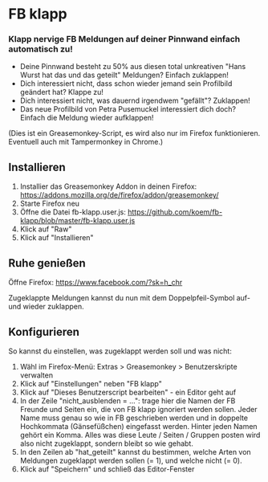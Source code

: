 # FB klapp

### Klapp nervige FB Meldungen auf deiner Pinnwand einfach automatisch zu!

* Deine Pinnwand besteht zu 50% aus diesen total unkreativen "Hans Wurst hat das und das geteilt" Meldungen? Einfach zuklappen!
* Dich interessiert nicht, dass schon wieder jemand sein Profilbild geändert hat? Klappe zu!
* Dich interessiert nicht, was dauernd irgendwem "gefällt"? Zuklappen!
* Das neue Profilbild von Petra Pusemuckel interessiert dich doch? Einfach die Meldung wieder aufklappen!

(Dies ist ein Greasemonkey-Script, es wird also nur im Firefox funktionieren. Eventuell auch mit Tampermonkey in Chrome.)

## Installieren

1. Installier das Greasemonkey Addon in deinen Firefox: https://addons.mozilla.org/de/firefox/addon/greasemonkey/
1. Starte Firefox neu
1. Öffne die Datei fb-klapp.user.js: https://github.com/koem/fb-klapp/blob/master/fb-klapp.user.js
1. Klick auf "Raw"
1. Klick auf "Installieren"

## Ruhe genießen

Öffne Firefox: https://www.facebook.com/?sk=h_chr

Zugeklappte Meldungen kannst du nun mit dem Doppelpfeil-Symbol auf- und wieder zuklappen.

## Konfigurieren

So kannst du einstellen, was zugeklappt werden soll und was nicht:

1. Wähl im Firefox-Menü: Extras &gt; Greasemonkey &gt; Benutzerskripte verwalten
1. Klick auf "Einstellungen" neben "FB klapp"
1. Klick auf "Dieses Benutzerscript bearbeiten" - ein Editor geht auf
1. In der Zeile "nicht_ausblenden = ...": trage hier die Namen der FB Freunde und Seiten ein, die von FB klapp ignoriert werden sollen. Jeder Name muss genau so wie in FB geschrieben werden und in doppelte Hochkommata (Gänsefüßchen) eingefasst werden. Hinter jeden Namen gehört ein Komma. Alles was diese Leute / Seiten / Gruppen posten wird also nicht zugeklappt, sondern bleibt so wie gehabt.
1. In den Zeilen ab "hat_geteilt" kannst du bestimmen, welche Arten von Meldungen zugeklappt werden sollen (= 1), und welche nicht (= 0).
1. Klick auf "Speichern" und schließ das Editor-Fenster

